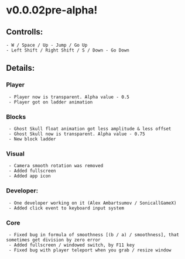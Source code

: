 # v0.0.02pre-alpha!

## Controlls:
    - W / Space / Up - Jump / Go Up
    - Left Shift / Right Shift / S / Down - Go Down

## Details:
###   Player
     - Player now is transparent. Alpha value - 0.5
     - Player got on ladder animation
###   Blocks
     - Ghost Skull float animation got less amplitude & less offset
     - Ghost Skull now is transparent. Alpha value - 0.75
     - New block ladder
###   Visual
     - Camera smooth rotation was removed
     - Added fullscreen
     - Added app icon
###   Developer:
     - One developer working on it (Alex Ambartsumov / SonicallGameX)
     - Added click event to keyboard input system
###   Core
     - Fixed bug in formula of smoothness [(b / a) / smoothness], that sometimes get division by zero error
     - Added fullscreen / windowed switch, by F11 key
     - Fixed bug with player teleport when you grab / resize window
